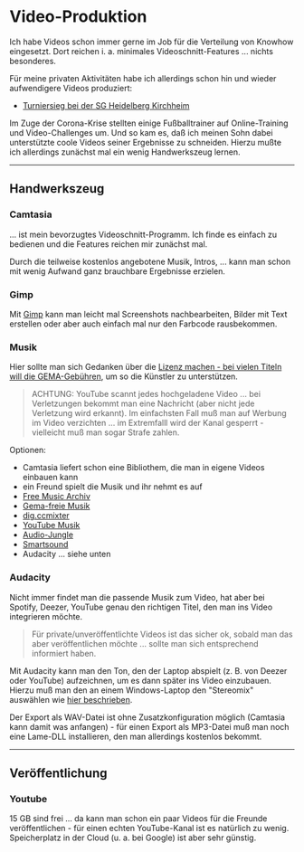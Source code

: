# Video-Produktion

Ich habe Videos schon immer gerne im Job für die Verteilung von Knowhow eingesetzt. Dort reichen i. a. minimales Videoschnitt-Features ... nichts besonderes.

Für meine privaten Aktivitäten habe ich allerdings schon hin und wieder aufwendigere Videos produziert:

* [Turniersieg bei der SG Heidelberg Kirchheim](https://youtu.be/4lzjqGXtXXk)

Im Zuge der Corona-Krise stellten einige Fußballtrainer auf Online-Training und Video-Challenges um. Und so kam es, daß ich meinen Sohn dabei unterstützte coole Videos seiner Ergebnisse zu schneiden. Hierzu mußte ich allerdings zunächst mal ein wenig Handwerkszeug lernen.

---

## Handwerkszeug

### Camtasia

... ist mein bevorzugtes Videoschnitt-Programm. Ich finde es einfach zu bedienen und die Features reichen mir zunächst mal.

Durch die teilweise kostenlos angebotene Musik, Intros, ... kann man schon mit wenig Aufwand ganz brauchbare Ergebnisse erzielen.

### Gimp

Mit [Gimp](gimp.md) kann man leicht mal Screenshots nachbearbeiten, Bilder mit Text erstellen oder aber auch einfach mal nur den Farbcode rausbekommen.

### Musik

Hier sollte man sich Gedanken über die [Lizenz machen - bei vielen Titeln will die GEMA-Gebühren](https://judithsteiner.tv/videos-mit-musik-auf-youtube/), um so die Künstler zu unterstützen.

> ACHTUNG: YouTube scannt jedes hochgeladene Video ... bei Verletzungen bekommt man eine Nachricht (aber nicht jede Verletzung wird erkannt). Im einfachsten Fall muß man auf Werbung im Video verzichten ... im Extremfalll wird der Kanal gesperrt - vielleicht muß man sogar Strafe zahlen.

Optionen:

* Camtasia liefert schon eine Bibliothem, die man in eigene Videos einbauen kann
* ein Freund spielt die Musik und ihr nehmt es auf
* [Free Music Archiv](https://freemusicarchive.org/)
* [Gema-freie Musik](https://audiohub.de/kostenlose-gemafreie-musik)
* [dig.ccmixter](http://dig.ccmixter.org/)
* [YouTube Musik](https://www.youtube.com/audiolibrary/music)
* [Audio-Jungle](https://audiojungle.net/?osr=tn)
* [Smartsound](https://www.smartsound.com/royalty-free-music/)
* Audacity ... siehe unten

### Audacity

Nicht immer findet man die passende Musik zum Video, hat aber bei Spotify, Deezer, YouTube genau den richtigen Titel, den man ins Video integrieren möchte.

> Für private/unveröffentlichte Videos ist das sicher ok, sobald man das aber veröffentlichen möchte ... sollte man sich entsprechend informiert haben.

Mit Audacity kann man den Ton, den der Laptop abspielt (z. B. von Deezer oder YouTube) aufzeichnen, um es dann später ins Video einzubauen. Hierzu muß man den an einem Windows-Laptop den "Stereomix" auswählen wie [hier beschrieben](https://praxistipps.chip.de/pc-sound-aufnehmen-so-gehts_31318).

Der Export als WAV-Datei ist ohne Zusatzkonfiguration möglich (Camtasia kann damit was anfangen) - für einen Export als MP3-Datei muß man noch eine Lame-DLL installieren, den man allerdings kostenlos bekommt.

---

## Veröffentlichung

### Youtube

15 GB sind frei ... da kann man schon ein paar Videos für die Freunde veröffentlichen - für einen echten YouTube-Kanal ist es natürlich zu wenig. Speicherplatz in der Cloud (u. a. bei Google) ist aber sehr günstig.
